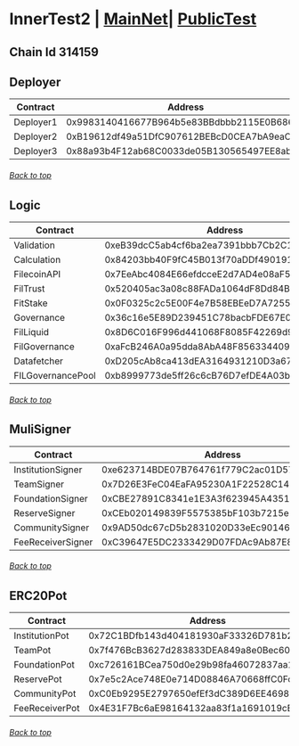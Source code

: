 <a id="menu"></a>

# InnerTest2 | [MainNet](contracts.md)| [PublicTest](PublicTest.md)

## Chain Id 314159

## Deployer <a id="Deployer"></a>
| Contract                   | Address                                    |
|----------------------------|--------------------------------------------|
| Deployer1                  | 0x9983140416677B964b5e83BBdbbb2115E0B68678 |
| Deployer2                  | 0xB19612df49a51DfC907612BEBcD0CEA7bA9eaC95 |
| Deployer3                  | 0x88a93b4F12ab68C0033de05B130565497EE8ab5F |
###### [Back to top](#menu)

## Logic <a id="Logic"></a>
| Contract                   | Address                                    |
|----------------------------|--------------------------------------------|
| Validation                 | 0xeB39dcC5ab4cf6ba2ea7391bbb7Cb2C170AfbA0c | 
| Calculation                | 0x84203bb40F9fC45B013f70aDDf490191fF976B8F |
| FilecoinAPI                | 0x7EeAbc4084E66efdcceE2d7AD4e08aF5288B38b9 |
| FilTrust                   | 0x520405ac3a08c88FADa1064dF8Dd84B7B48133f3 |
| FitStake                   | 0x0F0325c2c5E00F4e7B58EBEeD7A7255589AC5342 |
| Governance                 | 0x36c16e5E89D239451C78bacbFDE67E03469C8253 |
| FilLiquid                  | 0x8D6C016F996d441068F8085F42269d99d428883B |
| FilGovernance              | 0xaFcB246A0a95dda8AbA48F856334409978dFE633 |
| Datafetcher                | 0xD205cAb8ca413dEA3164931210D3a671885B36ab |
| FILGovernancePool	         | 0xb8999773de5ff26c6cB76D7efDE4A03b73dE1aCb |
###### [Back to top](#menu)

## MuliSigner <a id="MuliSigner"></a>
| Contract                   | Address                                    |
|----------------------------|--------------------------------------------|
| InstitutionSigner          | 0xe623714BDE07B764761f779C2ac01D57606d92A8 |
| TeamSigner                 | 0x7D26E3FeC04EaFA95230A1F22528C141e3a2E97f |
| FoundationSigner           | 0xCBE27891C8341e1E3A3f623945A435145435C364 |
| ReserveSigner              | 0xCEb020149839F5575385bF103b7215e2EC9e252C |
| CommunitySigner            | 0x9AD50dc67cD5b2831020D33eEc901465F912824A |
| FeeReceiverSigner          | 0xC39647E5DC2333429D07FDAc9Ab87E8144b28B3a |
###### [Back to top](#menu)

## ERC20Pot <a id="ERC20Pot"></a>
| Contract                   | Address                                    |
|----------------------------|--------------------------------------------|
| InstitutionPot             | 0x72C1BDfb143d404181930aF33326D781b227F470 |
| TeamPot                    | 0x7f476BcB3627d283833DEA849a8e0Bec6097fDBc |
| FoundationPot              | 0xc726161BCea750d0e29b98fa46072837aa1Aa669 |
| ReservePot                 | 0x7e5c2Ace748E0e714D08846A70668ffC0Fcc6650 |
| CommunityPot               | 0xC0Eb9295E2797650efEf3dC389D6EE4698cFd2C8 |
| FeeReceiverPot             | 0x4E31F7Bc6aE98164132aa83f1a1691019cB59734 |
###### [Back to top](#menu)